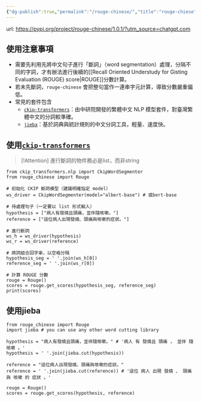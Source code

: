 ```yaml
---
{"dg-publish":true,"permalink":"/rouge-chinese/","title":"rouge-chiese","tags":["python","nlp","guideline"],"created":"2025-10-22T10:56","updated":"2025-10-24T22:43"}
---
```



url: <https://pypi.org/project/rouge-chinese/1.0.1/?utm_source=chatgpt.com>

## 使用注意事項

- 需要先利用先將中文句子進行「斷詞」（word segmentation）處理，分隔不同的字詞，才有辦法進行後續的[[Recall Oriented Understudy for Gisting Evaluation (ROUGE) score\|ROUGE]]分數計算。
- 若未先斷詞，`rouge-chinese` 會把整句當作一連串字元計算，導致分數嚴重偏低。
- 常見的套件包含
	- [`ckip-transformers`](https://github.com/ckiplab/ckip-transformers)：由中研院開發的繁體中文 NLP 模型套件，對臺灣繁體中文的分詞較準確。
	- [`jieba`](https://github.com/fxsjy/jieba)：基於詞典與統計規則的中文分詞工具，輕量、速度快。

## 使用[`ckip-transformers`](https://github.com/ckiplab/ckip-transformers)

> [!Attention] 進行斷詞的物件務必是list，而非string

```{python}
from ckip_transformers.nlp import CkipWordSegmenter
from rouge_chinese import Rouge

# 初始化 CKIP 斷詞模型（建議明確指定 model）
ws_driver = CkipWordSegmenter(model="albert-base") # 或bert-base

# 待處理句子（一定要以 list 形式輸入）
hypothesis = ["病人有發燒且頭痛，並伴隨咳嗽。"]
reference = ["這位病人出現發燒、頭痛與咳嗽的症狀。"]

# 進行斷詞
ws_h = ws_driver(hypothesis)
ws_r = ws_driver(reference)

# 將詞組合回字串，以空格分隔
hypothesis_seg = ' '.join(ws_h[0])
reference_seg = ' '.join(ws_r[0])

# 計算 ROUGE 分數
rouge = Rouge()
scores = rouge.get_scores(hypothesis_seg, reference_seg)
print(scores)

```

## 使用jieba

```{python}
from rouge_chinese import Rouge
import jieba # you can use any other word cutting library

hypothesis = "病人有發燒且頭痛，並伴隨咳嗽。" # '病人 有 發燒且 頭痛 ， 並伴 隨 咳嗽 。'
hypothesis = ' '.join(jieba.cut(hypothesis)) 

reference = "這位病人出現發燒、頭痛與咳嗽的症狀。"
reference = ' '.join(jieba.cut(reference)) # '這位 病人 出現 發燒 、 頭痛 與 咳嗽 的 症狀 。'

rouge = Rouge()
scores = rouge.get_scores(hypothesis, reference)

```
